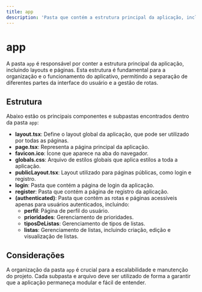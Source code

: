 ```yaml
---
title: app
description: 'Pasta que contém a estrutura principal da aplicação, incluindo layouts e páginas.'
---
```


# app

A pasta `app` é responsável por conter a estrutura principal da aplicação, incluindo layouts e páginas. Esta estrutura é fundamental para a organização e o funcionamento do aplicativo, permitindo a separação de diferentes partes da interface do usuário e a gestão de rotas.

## Estrutura

Abaixo estão os principais componentes e subpastas encontrados dentro da pasta `app`:

- **layout.tsx**: Define o layout global da aplicação, que pode ser utilizado por todas as páginas.
- **page.tsx**: Representa a página principal da aplicação.
- **favicon.ico**: Ícone que aparece na aba do navegador.
- **globals.css**: Arquivo de estilos globais que aplica estilos a toda a aplicação.
- **publicLayout.tsx**: Layout utilizado para páginas públicas, como login e registro.
- **login**: Pasta que contém a página de login da aplicação.
- **register**: Pasta que contém a página de registro da aplicação.
- **(authenticated)**: Pasta que contém as rotas e páginas acessíveis apenas para usuários autenticados, incluindo:
  - **perfil**: Página de perfil do usuário.
  - **prioridades**: Gerenciamento de prioridades.
  - **tiposDeListas**: Gerenciamento de tipos de listas.
  - **listas**: Gerenciamento de listas, incluindo criação, edição e visualização de listas.

## Considerações

A organização da pasta `app` é crucial para a escalabilidade e manutenção do projeto. Cada subpasta e arquivo deve ser utilizado de forma a garantir que a aplicação permaneça modular e fácil de entender.
